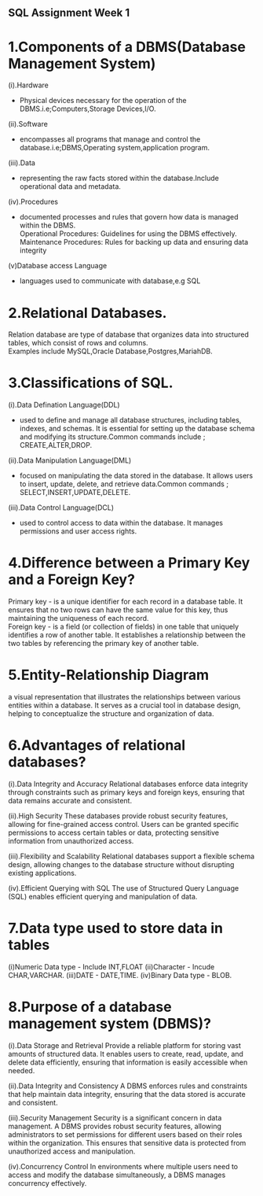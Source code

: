 ## SQL Assignment Week 1

# 1.Components of a DBMS(Database Management System)

(i).Hardware

- Physical devices necessary for the operation of the DBMS.i.e;Computers,Storage Devices,I/O.

(ii).Software

- encompasses all programs that manage and control the database.i.e;DBMS,Operating system,application program.

(iii).Data

- representing the raw facts stored within the database.Include operational data and metadata.

(iv).Procedures

- documented processes and rules that govern how data is managed within the DBMS.  
  Operational Procedures: Guidelines for using the DBMS effectively.
  Maintenance Procedures: Rules for backing up data and ensuring data integrity

(v)Database access Language

- languages used to communicate with database,e.g SQL

# 2.Relational Databases.

Relation database are type of database that organizes data into structured tables, which consist of rows and columns.  
Examples include MySQL,Oracle Database,Postgres,MariahDB.

# 3.Classifications of SQL.

(i).Data Defination Language(DDL)

- used to define and manage all database structures, including tables, indexes, and schemas. It is essential for setting up the database schema and modifying its structure.Common commands include ; CREATE,ALTER,DROP.

(ii).Data Manipulation Language(DML)

- focused on manipulating the data stored in the database. It allows users to insert, update, delete, and retrieve data.Common commands ; SELECT,INSERT,UPDATE,DELETE.

(iii).Data Control Language(DCL)

- used to control access to data within the database. It manages permissions and user access rights.

# 4.Difference between a Primary Key and a Foreign Key?

Primary key - is a unique identifier for each record in a database table. It ensures that no two rows can have the same value for this key, thus maintaining the uniqueness of each record.  
Foreign key - is a field (or collection of fields) in one table that uniquely identifies a row of another table. It establishes a relationship between the two tables by referencing the primary key of another table.

# 5.Entity-Relationship Diagram

a visual representation that illustrates the relationships between various entities within a database. It serves as a crucial tool in database design, helping to conceptualize the structure and organization of data.

# 6.Advantages of relational databases?

(i).Data Integrity and Accuracy
Relational databases enforce data integrity through constraints such as primary keys and foreign keys, ensuring that data remains accurate and consistent.

(ii).High Security
These databases provide robust security features, allowing for fine-grained access control. Users can be granted specific permissions to access certain tables or data, protecting sensitive information from unauthorized access.

(iii).Flexibility and Scalability
Relational databases support a flexible schema design, allowing changes to the database structure without disrupting existing applications.

(iv).Efficient Querying with SQL
The use of Structured Query Language (SQL) enables efficient querying and manipulation of data.

# 7.Data type used to store data in tables

(i)Numeric Data type - Include INT,FLOAT
(ii)Character - Incude CHAR,VARCHAR.
(iii)DATE - DATE,TIME.
(iv)Binary Data type - BLOB.

# 8.Purpose of a database management system (DBMS)?

(i).Data Storage and Retrieval
Provide a reliable platform for storing vast amounts of structured data. It enables users to create, read, update, and delete data efficiently, ensuring that information is easily accessible when needed.

(ii).Data Integrity and Consistency
A DBMS enforces rules and constraints that help maintain data integrity, ensuring that the data stored is accurate and consistent.

(iii).Security Management
Security is a significant concern in data management. A DBMS provides robust security features, allowing administrators to set permissions for different users based on their roles within the organization. This ensures that sensitive data is protected from unauthorized access and manipulation.

(iv).Concurrency Control
In environments where multiple users need to access and modify the database simultaneously, a DBMS manages concurrency effectively.
